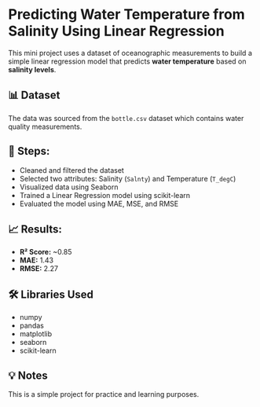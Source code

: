 # Predicting Water Temperature from Salinity Using Linear Regression

This mini project uses a dataset of oceanographic measurements to build a simple linear regression model that predicts **water temperature** based on **salinity levels**.

## 📊 Dataset
The data was sourced from the `bottle.csv` dataset which contains water quality measurements.

## 🔧 Steps:
- Cleaned and filtered the dataset
- Selected two attributes: Salinity (`Salnty`) and Temperature (`T_degC`)
- Visualized data using Seaborn
- Trained a Linear Regression model using scikit-learn
- Evaluated the model using MAE, MSE, and RMSE

## 📈 Results:
- **R² Score:** ~0.85
- **MAE:** 1.43
- **RMSE:** 2.27

## 🛠️ Libraries Used
- numpy
- pandas
- matplotlib
- seaborn
- scikit-learn

## 💡 Notes
This is a simple project for practice and learning purposes.
